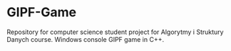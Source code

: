# GIPF-Game
Repository for computer science student project for Algorytmy i Struktury Danych course. Windows console GIPF game in C++.
